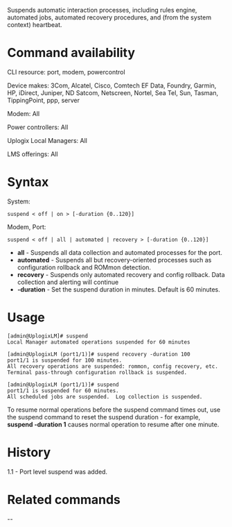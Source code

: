 <!-- 5.4 -->

Suspends automatic interaction processes, including rules engine, automated jobs, automated recovery procedures, and (from the system context) heartbeat.

# Command availability 

CLI resource: port, modem, powercontrol

Device makes: 3Com, Alcatel, Cisco, Comtech EF Data, Foundry, Garmin, HP, iDirect, Juniper, ND Satcom, Netscreen, Nortel, Sea Tel, Sun, Tasman, TippingPoint, ppp, server

Modem: All

Power controllers: All

Uplogix Local Managers: All

LMS offerings: All

# Syntax 

System:

```
suspend < off | on > [-duration {0..120}]
```
Modem, Port: 
```
suspend < off | all | automated | recovery > [-duration {0..120}] 
```

- **all** - Suspends all data collection and automated processes for the port.
- **automated** - Suspends all but recovery-oriented processes such as configuration rollback and ROMmon detection.
- **recovery** - Suspends only automated recovery and config rollback. Data collection and alerting will continue 
- **-duration** - Set the suspend duration in minutes. Default is 60 minutes.

# Usage  

```
[admin@UplogixLM]# suspend
Local Manager automated operations suspended for 60 minutes
```
```
[admin@UplogixLM (port1/1)]# suspend recovery -duration 100
port1/1 is suspended for 100 minutes.
All recovery operations are suspended: rommon, config recovery, etc.
Terminal pass-through configuration rollback is suspended.
```
```
[admin@UplogixLM (port1/1)]# suspend
port1/1 is suspended for 60 minutes.
All scheduled jobs are suspended.  Log collection is suspended.
```
To resume normal operations before the suspend command times out, use the suspend command to reset the suspend duration - for example, **suspend -duration 1** causes normal operation to resume after one minute.

# History 

1.1 - Port level suspend was added.

# Related commands 
--
